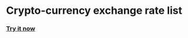 # Crypto-currency exchange rate list

### [Try it now](https://ivyman.github.io/crypto_pairs/build)
